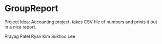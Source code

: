 # GroupReport

Project Idea: Accounting project, takes CSV file of numbers and prints it out in a nice report.

Prayag Patel
Ryan Kim
Sukhoo Lee
